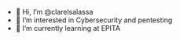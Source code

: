 - 👋 Hi, I’m @clarelsalassa
- 👀 I’m interested in Cybersecurity and pentesting
- 🌱 I’m currently learning at EPITA

<!---
clarelsalassa/clarelsalassa is a ✨ special ✨ repository because its `README.md` (this file) appears on your GitHub profile.
You can click the Preview link to take a look at your changes.
--->

